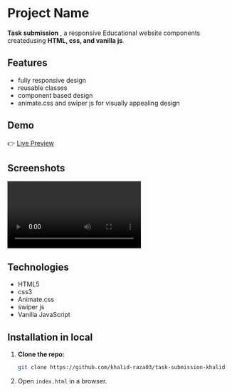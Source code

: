 # Project Name

**Task submission** , a responsive Educational website components createdusing **HTML, css, and vanilla js**.

## Features

- fully responsive design
- reusable classes
- component based design
- animate.css and swiper js for visually appealing design

## Demo

👉 [Live Preview](https://khalid-raza03.github.io/task-submission-khalid/)

## Screenshots

![Project Demo](./assets/sample.mp4)

## Technologies

- HTML5
- css3
- Animate.css
- swiper js
- Vanilla JavaScript

## Installation in local

1. **Clone the repo:**

   ```bash
   git clone https://github.com/khalid-raza03/task-submission-khalid
   ```

2. Open `index.html` in a browser.
